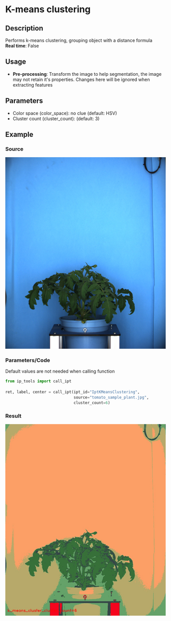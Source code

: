 # K-means clustering
## Description
Performs k-means clustering, grouping object with a distance formula<br>**Real time**: False
## Usage
- **Pre-processing**: Transform the image to help segmentation, the image may not retain it's properties. Changes here will be ignored when extracting features
## Parameters
- Color space (color_space): no clue (default: HSV)
- Cluster count (cluster_count):  (default: 3)
## Example
### Source
![Source image](images/tomato_sample_plant.jpg)

### Parameters/Code
Default values are not needed when calling function
```python
from ip_tools import call_ipt

ret, label, center = call_ipt(ipt_id="IptKMeansClustering",
                              source="tomato_sample_plant.jpg",
                              cluster_count=6)
```
### Result
![Result image](images/ipt_K-means_clustering.jpg)
